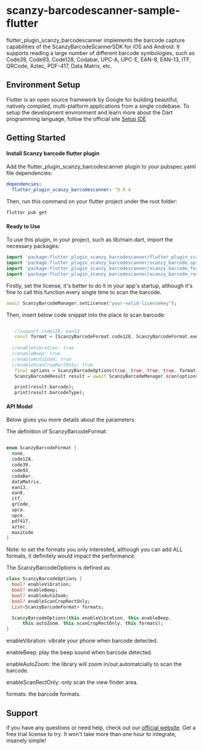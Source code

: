 # scanzy-barcodescanner-sample-flutter

flutter_plugin_scanzy_barcodescanner implements the barcode capture capabilities of the ScanzyBarcodeScannerSDK for iOS and Android. It supports reading a large number of different barcode symbologies, such as Code39, Code93, Code128, Codabar, UPC-A, UPC-E, EAN-8, EAN-13, ITF, QRCode, Aztec, PDF-417, Data Matrix, etc.

## Environment Setup

Flutter is an open source framework by Google for building beautiful, natively compiled, multi-platform applications from a single codebase.
To setup the development environment and learn more about the Dart programming language, follow the official site [Setup IDE](https://codelabs.developers.google.com/codelabs/flutter-codelab-first#1)

## Getting Started

#### Install Scanzy barcode flutter plugin

Add the flutter_plugin_scanzy_barcodescanner plugin to your pubspec.yaml file dependencies:

```yaml
dependencies:
  flutter_plugin_scanzy_barcodescanner: ^0.0.4
```
Then, run this command on your flutter project under the root folder:
```bash
flutter pub get
```
#### Ready to Use

To use this plugin, in your project, such as lib/main.dart, import the necessary packages:

```dart
import 'package:flutter_plugin_scanzy_barcodescanner/flutter_plugin_scanzy_barcodescanner.dart';
import 'package:flutter_plugin_scanzy_barcodescanner/scanzy_barcode_options.dart';
import 'package:flutter_plugin_scanzy_barcodescanner/scanzy_barcode_format.dart';
import 'package:flutter_plugin_scanzy_barcodescanner/scanzy_barcode_result.dart';
```

Firstly, set the license, it's better to do it in your app's startup, although it's fine to call this function every single time to scan the barcode.

```dart
await ScanzyBarcodeManager.setLicense("your-valid-licensekey");
```

Then, insert below code snippet into the place to scan barcode:

```dart

   //support code128, ean13
   const format = [ScanzyBarcodeFormat.code128, ScanzyBarcodeFormat.ean13];
   
  //enableVibration: true
  //enableBeep: true
  //enableAutoZoom: true
  //enableScanCropRectOnly: true
   final options = ScanzyBarcodeOptions(true, true, true, true, format);
   ScanzyBarcodeResult result = await ScanzyBarcodeManager.scan(options);

   print(result.barcode);
   print(result.barcodeType);
```

#### API Model

Below gives you more details about the parameters:

The definition of ScanzyBarcodeFormat:

```dart

enum ScanzyBarcodeFormat {
  none,
  code128,
  code39,
  code93,
  codaBar,
  dataMatrix,
  ean13,
  ean8,
  itf,
  qrCode,
  upca,
  upce,
  pdf417,
  aztec,
  maxiCode
}

```
Note: to set the formats you only interested, although you can add ALL formats, it definitely would impact the performance.


The ScanzyBarcodeOptions is defined as:

```dart
class ScanzyBarcodeOptions {
  bool? enableVibration;
  bool? enableBeep;
  bool? enableAutoZoom;
  bool? enableScanCropRectOnly;
  List<ScanzyBarcodeFormat> formats;

  ScanzyBarcodeOptions(this.enableVibration, this.enableBeep,
      this.autoZoom, this.scanCropRectOnly, this.formats);
}
```
enableVibration: vibrate your phone when barcode detected.<br>

enableBeep: play the beep sound when barcode detected.<br>

enableAutoZoom: the library will zoom in/out automatcially to scan the barcode.<br>

enableScanRectOnly: only scan the view finder area.<br>

formats: the barcode formats.<br>

## Support

if you have any questions or need help, check out our [official website](https://scanzy.com). Get a free trial license to try. It won't take more than one hour to integrate, insanely simple!
